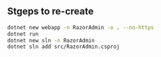 ## Stgeps to re-create

```bash
dotnet new webapp -n RazorAdmin -o . --no-https
dotnet run
dotnet new sln -n RazorAdmin
dotnet sln add src/RazorAdmin.csproj
```